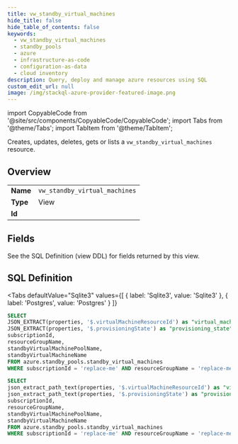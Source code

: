 ```yaml
--- 
title: vw_standby_virtual_machines
hide_title: false
hide_table_of_contents: false
keywords:
  - vw_standby_virtual_machines
  - standby_pools
  - azure
  - infrastructure-as-code
  - configuration-as-data
  - cloud inventory
description: Query, deploy and manage azure resources using SQL
custom_edit_url: null
image: /img/stackql-azure-provider-featured-image.png
---
```


import CopyableCode from '@site/src/components/CopyableCode/CopyableCode';
import Tabs from '@theme/Tabs';
import TabItem from '@theme/TabItem';

Creates, updates, deletes, gets or lists a <code>vw_standby_virtual_machines</code> resource.

## Overview
<table><tbody>
<tr><td><b>Name</b></td><td><code>vw_standby_virtual_machines</code></td></tr>
<tr><td><b>Type</b></td><td>View</td></tr>
<tr><td><b>Id</b></td><td><CopyableCode code="azure.standby_pools.vw_standby_virtual_machines" /></td></tr>
</tbody></table>

## Fields

See the SQL Definition (view DDL) for fields returned by this view.

## SQL Definition

<Tabs
defaultValue="Sqlite3"
values={[
{ label: 'Sqlite3', value: 'Sqlite3' },
{ label: 'Postgres', value: 'Postgres' }
]}
>
<TabItem value="Sqlite3">

```sql
SELECT
JSON_EXTRACT(properties, '$.virtualMachineResourceId') as "virtual_machine_resource_id",
JSON_EXTRACT(properties, '$.provisioningState') as "provisioning_state",
subscriptionId,
resourceGroupName,
standbyVirtualMachinePoolName,
standbyVirtualMachineName
FROM azure.standby_pools.standby_virtual_machines
WHERE subscriptionId = 'replace-me' AND resourceGroupName = 'replace-me' AND standbyVirtualMachinePoolName = 'replace-me';
```

</TabItem>
<TabItem value="Postgres">

```sql
SELECT
json_extract_path_text(properties, '$.virtualMachineResourceId') as "virtual_machine_resource_id",
json_extract_path_text(properties, '$.provisioningState') as "provisioning_state",
subscriptionId,
resourceGroupName,
standbyVirtualMachinePoolName,
standbyVirtualMachineName
FROM azure.standby_pools.standby_virtual_machines
WHERE subscriptionId = 'replace-me' AND resourceGroupName = 'replace-me' AND standbyVirtualMachinePoolName = 'replace-me';
```

</TabItem>
</Tabs>
